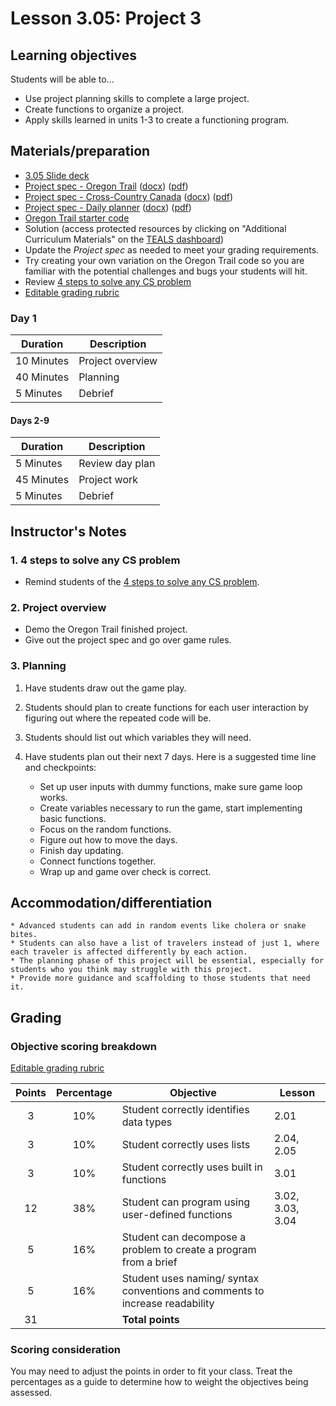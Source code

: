 # Lesson 3.05: Project 3

## Learning objectives

Students will be able to...

* Use project planning skills to complete a large project.
* Create functions to organize a project.
* Apply skills learned in units 1-3 to create a functioning program.

## Materials/preparation

* [3.05 Slide deck](https://github.com/TEALSK12/2nd-semester-introduction-to-computer-science/raw/master/units/3_unit/slidedecks/Intro%20Python%203.05%20TEALS.pptx)
* [Project spec - Oregon Trail][] ([docx][1]) ([pdf][2])
* [Project spec - Cross-Country Canada][] ([docx][3]) ([pdf][4])
* [Project spec - Daily planner][] ([docx][5]) ([pdf][6])
* [Oregon Trail starter code](https://github.com/TEALSK12/2nd-semester-introduction-to-computer-science/raw/master/units/3_unit/05_lesson/Unit_3_Project_Oregon_Trail_Starter_Code.py)
* Solution (access protected resources by clicking on "Additional Curriculum Materials" on the [TEALS dashboard](https://www.tealsk12.org/dashboard/))
* Update the _Project spec_ as needed to meet your grading requirements.
* Try creating your own variation on the Oregon Trail code so you are familiar with the potential challenges and bugs your students will hit.
* Review [4 steps to solve any CS problem][]
* [Editable grading rubric](https://github.com/TEALSK12/2nd-semester-introduction-to-computer-science/raw/master/units/3_unit/05_lesson/rubric.docx)

### Day 1

| **Duration** | **Description** |
| ----------  | -----------      |
| 10 Minutes  | Project overview |
| 40 Minutes  | Planning         |
| 5 Minutes   | Debrief          |

#### Days 2-9

|**Duration** | **Description**  |
|-----------  | ---------------- |
| 5 Minutes   | Review day plan  |
| 45 Minutes  | Project work     |
| 5 Minutes   | Debrief          |

## Instructor's Notes

### 1. 4 steps to solve any CS problem

* Remind students of the [4 steps to solve any CS problem].

### 2. Project overview

* Demo the Oregon Trail finished project.
* Give out the project spec and go over game rules.

### 3. Planning

1. Have students draw out the game play.
2. Students should plan to create functions for each user interaction by figuring out where the repeated code will be.
3. Students should list out which variables they will need.
4. Have students plan out their next 7 days. Here is a suggested time line and checkpoints:

    * Set up user inputs with dummy functions, make sure game loop works.
    * Create variables necessary to run the game, start implementing basic functions.
    * Focus on the random functions.
    * Figure out how to move the days.
    * Finish day updating.
    * Connect functions together.
    * Wrap up and game over check is correct.

## Accommodation/differentiation

    * Advanced students can add in random events like cholera or snake bites.
    * Students can also have a list of travelers instead of just 1, where each traveler is affected differently by each action.
    * The planning phase of this project will be essential, especially for students who you think may struggle with this project.
    * Provide more guidance and scaffolding to those students that need it.

## Grading

### Objective scoring breakdown

[Editable grading rubric](https://github.com/TEALSK12/2nd-semester-introduction-to-computer-science/raw/master/units/3_unit/05_lesson/rubric.docx)

| Points | Percentage| Objective | Lesson |
| :---: | :---: | --- | --- |
| 3| 10% | Student correctly identifies data types|2.01|
| 3 | 10% | Student correctly uses lists |2.04, 2.05|
| 3 | 10% | Student correctly uses built in functions  | 3.01|
| 12 | 38% |Student can program using user-defined functions |3.02, 3.03, 3.04|
| 5| 16% |Student can decompose a problem to create a program from a brief||
| 5| 16%|Student uses naming/ syntax conventions and comments to increase readability||
| 31 | | **Total points** ||

### Scoring consideration

You may need to adjust the points in order to fit your class. Treat the percentages as a guide to determine how to weight the objectives being assessed.

[Project spec - Oregon Trail]:project.md
[Project spec - Daily planner]:alternate_project.md
[Project spec - Cross-Country Canada]:project_canada.md
[Oregon Trail - xxample code]:oregon_trail.py
[TEALS dashboard]:http:/www.tealsk12.org/dashboard
[4 steps to solve any CS problem]:https://github.com/TEALS-IntroCS/2nd-semester-introduction-to-computer-science-principles/raw/master/units/4%20Steps%20to%20Solve%20Any%20CS%20Problem.pdf

[1]: https://github.com/TEALSK12/2nd-semester-introduction-to-computer-science/raw/master/units/3_unit/05_lesson/project.docx
[2]: https://github.com/TEALSK12/2nd-semester-introduction-to-computer-science/raw/master/units/3_unit/05_lesson/project.pdf
[3]: https://github.com/TEALSK12/2nd-semester-introduction-to-computer-science/raw/master/units/3_unit/05_lesson/project_canada.docx
[4]: https://github.com/TEALSK12/2nd-semester-introduction-to-computer-science/raw/master/units/3_unit/05_lesson/project_canada.pdf
[5]: https://github.com/TEALSK12/2nd-semester-introduction-to-computer-science/raw/master/units/3_unit/05_lesson/projecta.docx
[6]: https://github.com/TEALSK12/2nd-semester-introduction-to-computer-science/raw/master/units/3_unit/05_lesson/projecta.pdf
